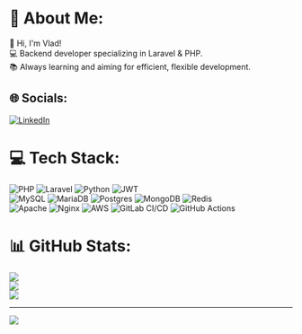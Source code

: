 # 💫 About Me:
👋 Hi, I'm Vlad!<br>
💻 Backend developer specializing in Laravel & PHP.<br>
📚 Always learning and aiming for efficient, flexible development.

## 🌐 Socials:
[![LinkedIn](https://img.shields.io/badge/LinkedIn-0A66C2?style=for-the-badge&)](https://linkedin.com/in/lifan2029)

# 💻 Tech Stack:
![PHP](https://img.shields.io/badge/php-%23777BB4.svg?style=for-the-badge&logo=php&logoColor=white)
![Laravel](https://img.shields.io/badge/laravel-%23FF2D20.svg?style=for-the-badge&logo=laravel&logoColor=white)
![Python](https://img.shields.io/badge/python-3670A0?style=for-the-badge&logo=python&logoColor=ffdd54)
![JWT](https://img.shields.io/badge/JWT-black?style=for-the-badge&logo=JSON%20web%20tokens)
<br/>
![MySQL](https://img.shields.io/badge/mysql-4479A1.svg?style=for-the-badge&logo=mysql&logoColor=white)
![MariaDB](https://img.shields.io/badge/MariaDB-003545?style=for-the-badge&logo=mariadb&logoColor=white)
![Postgres](https://img.shields.io/badge/postgres-%23316192.svg?style=for-the-badge&logo=postgresql&logoColor=white)
![MongoDB](https://img.shields.io/badge/MongoDB-%234ea94b.svg?style=for-the-badge&logo=mongodb&logoColor=white)
![Redis](https://img.shields.io/badge/redis-%23DD0031.svg?style=for-the-badge&logo=redis&logoColor=white)
<br/>
![Apache](https://img.shields.io/badge/apache-%23D42029.svg?style=for-the-badge&logo=apache&logoColor=white)
![Nginx](https://img.shields.io/badge/nginx-%23009639.svg?style=for-the-badge&logo=nginx&logoColor=white)
![AWS](https://img.shields.io/badge/AWS-%23FF9900.svg?style=for-the-badge&logo=amazon-aws&logoColor=white)
![GitLab CI/CD](https://img.shields.io/badge/gitlab%20ci/cd-%23181717.svg?style=for-the-badge&logo=gitlab&logoColor=white)
![GitHub Actions](https://img.shields.io/badge/github%20actions-%23121011.svg?style=for-the-badge&logo=github&logoColor=white)


# 📊 GitHub Stats:
![](https://github-readme-stats.vercel.app/api?username=lifan2029&theme=dark&hide_border=false&include_all_commits=true&count_private=true)<br/>
![](https://nirzak-streak-stats.vercel.app/?user=lifan2029&theme=dark&hide_border=false)<br/>
![](https://github-readme-stats.vercel.app/api/top-langs/?username=lifan2029&theme=dark&hide_border=false&include_all_commits=true&count_private=true&layout=compact)

---
[![](https://visitcount.itsvg.in/api?id=lifan2029&icon=0&color=0)](https://visitcount.itsvg.in)

<!-- Proudly created with GPRM ( https://gprm.itsvg.in ) -->
